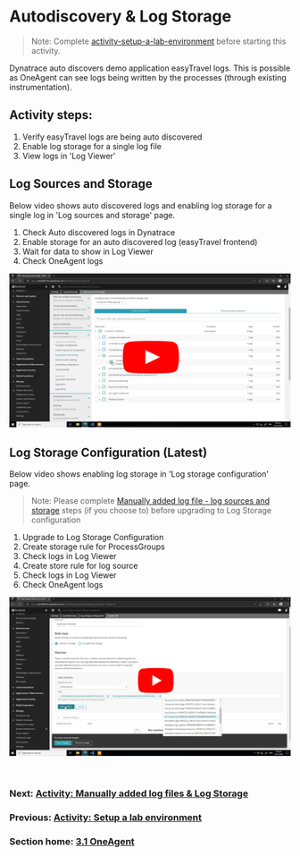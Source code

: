 # Autodiscovery & Log Storage

> Note: Complete [activity-setup-a-lab-environment](activity-setup-a-lab-environment.md) before starting this activity.

Dynatrace auto discovers demo application easyTravel logs. This is possible as OneAgent can see logs being written by the processes (through existing instrumentation).

## Activity steps:
1. Verify easyTravel logs are being auto discovered
2. Enable log storage for a single log file
3. View logs in 'Log Viewer'

## Log Sources and Storage 

Below video shows auto discovered logs and enabling log storage for a single log in 'Log sources and storage' page.

1. Check Auto discovered logs in Dynatrace
2. Enable storage for an auto discovered log (easyTravel frontend)
3. Wait for data to show in Log Viewer
4. Check OneAgent logs

[![](../images/autodiscovery-log-sources-and-storage-setup.png)](https://youtu.be/fMGTuGAGztU)


## Log Storage Configuration (Latest)

Below video shows enabling log storage in 'Log storage configuration' page.

> Note: Please complete [Manually added log file - log sources and storage](activity-log-ingestion-manually-added-files.md#Log%20Sources%20and%20Storage) steps (if you choose to) before upgrading to Log Storage configuration

1. Upgrade to Log Storage Configuration 
2. Create storage rule for ProcessGroups 
3. Check logs in Log Viewer 
4. Create store rule for log source
5. Check logs in Log Viewer
6. Check OneAgent logs

[![](../images/autodiscovery-log-storage-configuration.png)](https://youtu.be/aaByoocwKIU)

<br/>

### Next: [Activity: Manually added log files & Log Storage](activity-log-ingestion-manually-added-files.md)

### Previous: [Activity: Setup a lab environment](activity-setup-a-lab-environment.md)

### Section home: [3.1 OneAgent](../3.1-oneAgent.md)


